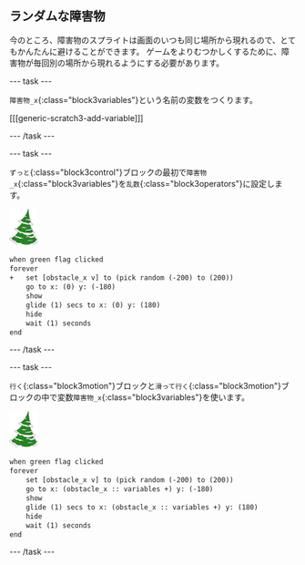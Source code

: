 ## ランダムな障害物

今のところ、障害物のスプライトは画面のいつも同じ場所から現れるので、とてもかんたんに避けることができます。 ゲームをよりむつかしくするために、障害物が毎回別の場所から現れるようにする必要があります。

--- task ---

`障害物_x`{:class="block3variables"}という名前の変数をつくります。

[[[generic-scratch3-add-variable]]]

--- /task ---

--- task ---

`ずっと`{:class="block3control"}ブロックの最初で`障害物_x`{:class="block3variables"}を`乱数`{:class="block3operators"}に設定します。

![障害物のスプライト](images/obstacle_sprite.png)

```blocks3
when green flag clicked
forever 
+   set [obstacle_x v] to (pick random (-200) to (200))
    go to x: (0) y: (-180)
    show
    glide (1) secs to x: (0) y: (180)
    hide
    wait (1) seconds
end
```


--- /task ---

--- task ---

`行く`{:class="block3motion"}ブロックと`滑って行く`{:class="block3motion"}ブロックの中で変数`障害物_x`{:class="block3variables"}を使います。

![障害物のスプライト](images/obstacle_sprite.png)

```blocks3
when green flag clicked
forever 
    set [obstacle_x v] to (pick random (-200) to (200))
    go to x: (obstacle_x :: variables +) y: (-180)
    show
    glide (1) secs to x: (obstacle_x :: variables +) y: (180)
    hide
    wait (1) seconds
end
```

--- /task ---